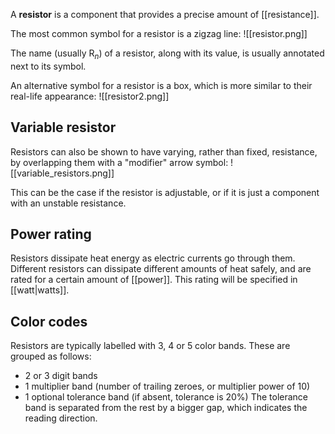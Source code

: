 A **resistor** is a component that provides a precise amount of [[resistance]].

The most common symbol for a resistor is a zigzag line:
![[resistor.png]]

The name (usually R$_n$) of a resistor, along with its value, is usually annotated next to its symbol.

An alternative symbol for a resistor is a box, which is more similar to their real-life appearance:
![[resistor2.png]]

## Variable resistor
Resistors can also be shown to have varying, rather than fixed, resistance, by overlapping them with a "modifier" arrow symbol:
![[variable_resistors.png]]

This can be the case if the resistor is adjustable, or if it is just a component with an unstable resistance. 

## Power rating
Resistors dissipate heat energy as electric currents go through them. Different resistors can dissipate different amounts of heat safely, and are rated for a certain amount of [[power]]. This rating will be specified in [[watt|watts]].

## Color codes
Resistors are typically labelled with 3, 4 or 5 color bands. These are grouped as follows:
- 2 or 3 digit bands
- 1 multiplier band (number of trailing zeroes, or multiplier power of 10)
- 1 optional tolerance band (if absent, tolerance is 20%)
The tolerance band is separated from the rest by a bigger gap, which indicates the reading direction.
